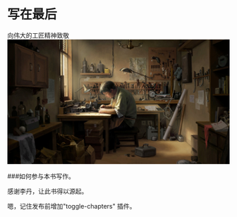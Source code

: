 # 写在最后

向伟大的工匠精神致敬
![](/assets/工匠.jpeg)

###如何参与本书写作。


感谢李丹，让此书得以源起。

嗯，记住发布前增加"toggle-chapters" 插件。

